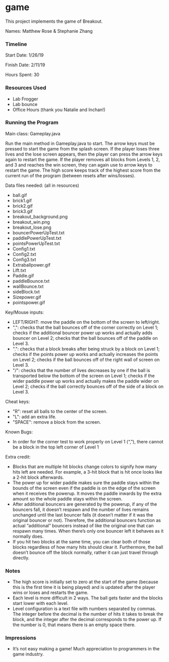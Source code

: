 game
====


This project implements the game of Breakout.

Names: Matthew Rose & Stephanie Zhang

### Timeline

Start Date: 1/26/19

Finish Date: 2/11/19

Hours Spent: 30

### Resources Used
* Lab Frogger
* Lab bounce
* Office Hours (thank you Natalie and Inchan!)

### Running the Program

Main class:
Gameplay.java

Run the main method in Gameplay.java to start. The arrow keys must be pressed to start the game from the splash screen. If the player loses three lives and the lose screen appears, then the player can press the arrow keys again to restart the game. If the player removes all blocks from Levels 1, 2, and 3 and reaches the win screen, they can again use to arrow keys to restart the game. The high score keeps track of the highest score from the current run of the program (between resets after wins/losses).

Data files needed: (all in resources)
* ball.gif
* brick1.gif
* brick2.gif
* brick3.gif
* breakout_background.png
* breakout_win.png
* breakout_lose.png
* bouncerPowerUpTest.txt
* paddlePowerUpTest.txt
* pointsPowerUpTest.txt
* Config1.txt
* Config2.txt
* Config3.txt
* Extraballpower.gif
* Lift.txt
* Paddle.gif
* paddleBounce.txt
* wallBounce.txt
* sideBlock.txt
* Sizepower.gif
* pointspower.gif


Key/Mouse inputs:

* LEFT/RIGHT: move the paddle on the bottom of the screen to left/right.
* ",": checks that the ball bounces off of the corner correctly on Level 1; checks if the additional bouncer power up works and actually adds bouncer on Level 2; checks that the ball bounces off of the paddle on Level 3.
* ".": checks that a block breaks after being struck by a block on Level 1; checks if the points power up works and actually increases the points on Level 2; checks if the ball bounces off of the right wall of screen on Level 3.
* "/": checks that the number of lives decreases by one if the ball is transported below the bottom of the screen on Level 1; checks if the wider paddle power up works and actually makes the paddle wider on Level 2; checks if the ball correctly bounces off of the side of a block on Level 3.

Cheat keys:

* "R": reset all balls to the center of the screen.
* "L": add an extra life.
* "SPACE": remove a block from the screen.

Known Bugs:

*  In order for the corner test to work properly on Level 1 (“,”), there cannot be a block in the top left corner of Level 1 

Extra credit:
* Blocks that are multiple hit blocks change colors to signify how many hits left are needed. For example, a 3-hit block that is hit once looks like a 2-hit block afterwards.
* The power up for wider paddle makes sure the paddle stays within the bounds of the screen even if the paddle is on the edge of the screen when it receives the powerup. It moves the paddle inwards by the extra amount so the whole paddle stays within the screen.
* After additional bouncers are generated by the powerup, if any of the bouncers fall, it doesn’t respawn and the number of lives remains unchanged until the last bouncer falls (it doesn’t matter if it was the original bouncer or not). Therefore, the additional bouncers function as actual “additional” bouncers instead of like the original one that can respawn many times. When there’s only one bouncer left it behaves as it normally does.
* If you hit two blocks at the same time, you can clear both of those blocks regardless of how many hits should clear it. Furthermore, the ball doesn’t bounce off the block normally, rather it can just travel through directly. 


### Notes
* The high score is initially set to zero at the start of the game (because this is the first time it is being played) and is updated after the player wins or loses and restarts the game.
* Each level is more difficult in 2 ways. The ball gets faster and the blocks start lower with each level.
* Level configuration is a text file with numbers separated by commas. The integer before the decimal is the number of hits it takes to break the block, and the integer after the decimal corresponds to the power up. If the number is 0, that means there is an empty space there.


### Impressions

*  It’s not easy making a game! Much appreciation to programmers in the game industry.

